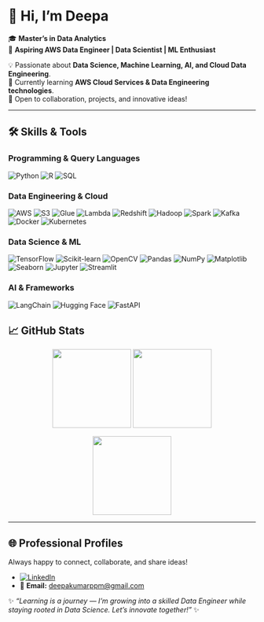 # 👋 Hi, I’m Deepa  

🎓 **Master’s in Data Analytics**  
🚀 **Aspiring AWS Data Engineer | Data Scientist | ML Enthusiast**  

💡 Passionate about **Data Science, Machine Learning, AI, and Cloud Data Engineering**.  
🌱 Currently learning **AWS Cloud Services & Data Engineering technologies**.  
🤝 Open to collaboration, projects, and innovative ideas!  

---

## 🛠️ Skills & Tools  

### Programming & Query Languages  
![Python](https://img.shields.io/badge/-Python-0A66C2?style=for-the-badge&logo=python&logoColor=white)
![R](https://img.shields.io/badge/-R-0A66C2?style=for-the-badge&logo=r&logoColor=white)
![SQL](https://img.shields.io/badge/-SQL-0A66C2?style=for-the-badge&logo=postgresql&logoColor=white)

### Data Engineering & Cloud  
![AWS](https://img.shields.io/badge/-AWS-232F3E?style=for-the-badge&logo=amazonaws&logoColor=white)
![S3](https://img.shields.io/badge/-S3-232F3E?style=for-the-badge&logo=amazons3&logoColor=white)
![Glue](https://img.shields.io/badge/-Glue-232F3E?style=for-the-badge&logo=amazonaws&logoColor=white)
![Lambda](https://img.shields.io/badge/-Lambda-232F3E?style=for-the-badge&logo=awslambda&logoColor=white)
![Redshift](https://img.shields.io/badge/-Redshift-232F3E?style=for-the-badge&logo=amazonredshift&logoColor=white)
![Hadoop](https://img.shields.io/badge/-Hadoop-232F3E?style=for-the-badge&logo=apachehadoop&logoColor=yellow)
![Spark](https://img.shields.io/badge/-Spark-232F3E?style=for-the-badge&logo=apachespark&logoColor=orange)
![Kafka](https://img.shields.io/badge/-Kafka-232F3E?style=for-the-badge&logo=apachekafka&logoColor=white)
![Docker](https://img.shields.io/badge/-Docker-232F3E?style=for-the-badge&logo=docker&logoColor=2496ED)
![Kubernetes](https://img.shields.io/badge/-Kubernetes-232F3E?style=for-the-badge&logo=kubernetes&logoColor=326CE5)

### Data Science & ML  
![TensorFlow](https://img.shields.io/badge/-TensorFlow-0A66C2?style=for-the-badge&logo=tensorflow&logoColor=FF6F00)
![Scikit-learn](https://img.shields.io/badge/-ScikitLearn-0A66C2?style=for-the-badge&logo=scikitlearn&logoColor=F7931E)
![OpenCV](https://img.shields.io/badge/-OpenCV-0A66C2?style=for-the-badge&logo=opencv&logoColor=white)
![Pandas](https://img.shields.io/badge/-Pandas-0A66C2?style=for-the-badge&logo=pandas&logoColor=150458)
![NumPy](https://img.shields.io/badge/-NumPy-0A66C2?style=for-the-badge&logo=numpy&logoColor=013243)
![Matplotlib](https://img.shields.io/badge/-Matplotlib-0A66C2?style=for-the-badge&logo=plotly&logoColor=003B57)
![Seaborn](https://img.shields.io/badge/-Seaborn-0A66C2?style=for-the-badge&logoColor=white)
![Jupyter](https://img.shields.io/badge/-Jupyter-0A66C2?style=for-the-badge&logo=jupyter&logoColor=F37626)
![Streamlit](https://img.shields.io/badge/-Streamlit-0A66C2?style=for-the-badge&logo=streamlit&logoColor=FF4B4B)

### AI & Frameworks  
![LangChain](https://img.shields.io/badge/-LangChain-0A66C2?style=for-the-badge&logo=chainlink&logoColor=white)
![Hugging Face](https://img.shields.io/badge/-HuggingFace-0A66C2?style=for-the-badge&logo=huggingface&logoColor=FFD21E)
![FastAPI](https://img.shields.io/badge/-FastAPI-0A66C2?style=for-the-badge&logo=fastapi&logoColor=009688)



## 📈 GitHub Stats  

<p align="center">
  <img src="https://github-readme-stats.vercel.app/api?username=deepa-1802&show_icons=true&theme=tokyonight" height="160"/>
  <img src="https://streak-stats.demolab.com?user=deepa-1802&theme=tokyonight&hide_border=false" height="160"/>
</p>  

<p align="center">
  <img src="https://github-readme-stats.vercel.app/api/top-langs/?username=deepa-1802&layout=compact&theme=tokyonight" height="160"/>
</p>  

---

## 🌐 Professional Profiles
 Always happy to connect, collaborate, and share ideas!
- [![LinkedIn](https://img.shields.io/badge/LinkedIn-0A66C2?style=for-the-badge&logo=linkedin&logoColor=white)](https://www.linkedin.com/in/deepa-kumar-7a7662286 )  
- 📧 **Email:** deepakumarppm@gmail.com


✨ *“Learning is a journey — I’m growing into a skilled Data Engineer while staying rooted in Data Science. Let’s innovate together!”* ✨

